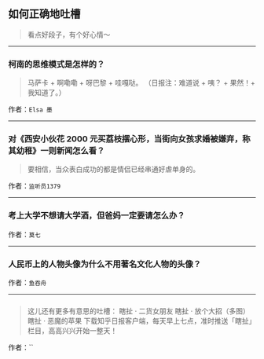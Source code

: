 ## 如何正确地吐槽

> 看点好段子，有个好心情～


 
---

### 柯南的思维模式是怎样的？

> 马萨卡 + 啊嘞嘞 + 呀巴黎 + 哇嘎哒。
> （日报注：难道说 + 咦？ + 果然！+ 我知道了。）


作者：`Elsa 墨`

---

### 对《西安小伙花 2000 元买荔枝摆心形，当街向女孩求婚被嫌弃，称其幼稚》一则新闻怎么看？

> 要相信，当众表白成功的都是情侣已经串通好虐单身的。


作者：`监听员1379`

---

### 考上大学不想请大学酒，但爸妈一定要请怎么办？

> 


作者：`莫七`

---

### 人民币上的人物头像为什么不用著名文化人物的头像？

> 


作者：`鱼吞舟`

---

### 

> 这儿还有更多有意思的吐槽：
> 瞎扯 · 二货女朋友
> 瞎扯 · 放个大招（多图）
> 瞎扯 · 恶魔的苹果
> 下载知乎日报客户端，每天早上七点，准时推送「瞎扯」栏目，高高兴兴开始一整天！


作者：``